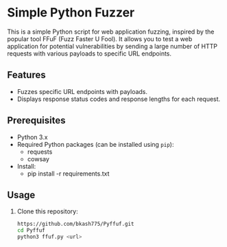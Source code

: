 # Simple Python Fuzzer

This is a simple Python script for web application fuzzing, inspired by the popular tool FFuF (Fuzz Faster U Fool). It allows you to test a web application for potential vulnerabilities by sending a large number of HTTP requests with various payloads to specific URL endpoints.

## Features

- Fuzzes specific URL endpoints with payloads.
- Displays response status codes and response lengths for each request.

## Prerequisites

- Python 3.x
- Required Python packages (can be installed using `pip`):
  - requests
  - cowsay
- Install:
  - pip install -r requirements.txt

## Usage

1. Clone this repository:

   ```bash
   https://github.com/bkash775/Pyffuf.git
   cd Pyffuf
   python3 ffuf.py <url>


